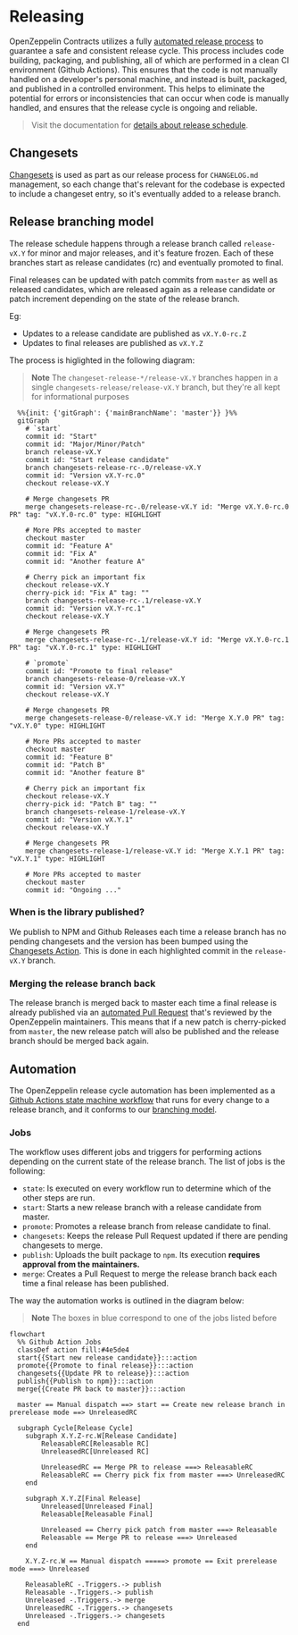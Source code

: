 # Releasing

OpenZeppelin Contracts utilizes a fully [automated release process](#automation) to guarantee a safe and consistent release cycle. This process includes code building, packaging, and publishing, all of which are performed in a clean CI environment (Github Actions). This ensures that the code is not manually handled on a developer's personal machine, and instead is built, packaged, and published in a controlled environment. This helps to eliminate the potential for errors or inconsistencies that can occur when code is manually handled, and ensures that the release cycle is ongoing and reliable.

> Visit the documentation for [details about release schedule](https://docs.openzeppelin.com/contracts/releases-stability).

## Changesets

[Changesets](https://github.com/changesets/changesets/) is used as part as our release process for `CHANGELOG.md` management, so each change that's relevant for the codebase is expected to include a changeset entry, so it's eventually added to a release branch.

## Release branching model

The release schedule happens through a release branch called `release-vX.Y` for minor and major releases, and it's feature frozen. Each of these branches start as release candidates (rc) and eventually promoted to final.

Final releases can be updated with patch commits from `master` as well as released candidates, which are released again as a release candidate or patch increment depending on the state of the release branch.

Eg:
- Updates to a release candidate are published as `vX.Y.0-rc.Z`
- Updates to final releases are published as `vX.Y.Z`

The process is higlighted in the following diagram:

> **Note**
> The `changeset-release-*/release-vX.Y` branches happen in a single `changesets-release/release-vX.Y` branch, but they're all kept for informational purposes

```mermaid
  %%{init: {'gitGraph': {'mainBranchName': 'master'}} }%%
  gitGraph
    # `start`
    commit id: "Start"
    commit id: "Major/Minor/Patch"
    branch release-vX.Y
    commit id: "Start release candidate"
    branch changesets-release-rc-.0/release-vX.Y
    commit id: "Version vX.Y-rc.0"
    checkout release-vX.Y

    # Merge changesets PR
    merge changesets-release-rc-.0/release-vX.Y id: "Merge vX.Y.0-rc.0 PR" tag: "vX.Y.0-rc.0" type: HIGHLIGHT
    
    # More PRs accepted to master
    checkout master
    commit id: "Feature A"
    commit id: "Fix A"
    commit id: "Another feature A"

    # Cherry pick an important fix
    checkout release-vX.Y
    cherry-pick id: "Fix A" tag: ""
    branch changesets-release-rc-.1/release-vX.Y
    commit id: "Version vX.Y-rc.1"
    checkout release-vX.Y

    # Merge changesets PR
    merge changesets-release-rc-.1/release-vX.Y id: "Merge vX.Y.0-rc.1 PR" tag: "vX.Y.0-rc.1" type: HIGHLIGHT
    
    # `promote`
    commit id: "Promote to final release"
    branch changesets-release-0/release-vX.Y
    commit id: "Version vX.Y"
    checkout release-vX.Y

    # Merge changesets PR
    merge changesets-release-0/release-vX.Y id: "Merge X.Y.0 PR" tag: "vX.Y.0" type: HIGHLIGHT

    # More PRs accepted to master
    checkout master
    commit id: "Feature B"
    commit id: "Patch B"
    commit id: "Another feature B"

    # Cherry pick an important fix
    checkout release-vX.Y
    cherry-pick id: "Patch B" tag: ""
    branch changesets-release-1/release-vX.Y
    commit id: "Version vX.Y.1"
    checkout release-vX.Y

    # Merge changesets PR
    merge changesets-release-1/release-vX.Y id: "Merge X.Y.1 PR" tag: "vX.Y.1" type: HIGHLIGHT
    
    # More PRs accepted to master
    checkout master
    commit id: "Ongoing ..."
```

### When is the library published?

We publish to NPM and Github Releases each time a release branch has no pending changesets and the version has been bumped using the [Changesets Action](https://github.com/changesets/action/). This is done in each highlighted commit in the `release-vX.Y` branch.

### Merging the release branch back

The release branch is merged back to master each time a final release is already published via an [automated Pull Request](scripts/release/workflow/prepare-release-merge.sh) that's reviewed by the OpenZeppelin maintainers. This means that if a new patch is cherry-picked from `master`, the new release patch will also be published and the release branch should be merged back again.

## Automation

The OpenZeppelin release cycle automation has been implemented as a [Github Actions state machine workflow](.github/workflows/release-cycle.yml) that runs for every change to a release branch, and it conforms to our [branching model](#release-branching-model).

### Jobs
The workflow uses different jobs and triggers for performing actions depending on the current state of the release branch. The list of jobs is the following:

- `state`: Is executed on every workflow run to determine which of the other steps are run. 
- `start`: Starts a new release branch with a release candidate from master.
- `promote`: Promotes a release branch from release candidate to final.
- `changesets`: Keeps the release Pull Request updated if there are pending changesets to merge.
- `publish`: Uploads the built package to `npm`. Its execution **requires approval from the maintainers.**
- `merge`: Creates a Pull Request to merge the release branch back each time a final release has been published.

The way the automation works is outlined in the diagram below:

> **Note**
> The boxes in blue correspond to one of the jobs listed before

```mermaid
flowchart
  %% Github Action Jobs
  classDef action fill:#4e5de4
  start{{Start new release candidate}}:::action
  promote{{Promote to final release}}:::action
  changesets{{Update PR to release}}:::action
  publish{{Publish to npm}}:::action
  merge{{Create PR back to master}}:::action

  master == Manual dispatch ==> start == Create new release branch in prerelease mode ==> UnreleasedRC

  subgraph Cycle[Release Cycle]
    subgraph X.Y.Z-rc.W[Release Candidate]
        ReleasableRC[Releasable RC]
        UnreleasedRC[Unreleased RC]
        
        UnreleasedRC == Merge PR to release ===> ReleasableRC
        ReleasableRC == Cherry pick fix from master ===> UnreleasedRC
    end

    subgraph X.Y.Z[Final Release]
        Unreleased[Unreleased Final]
        Releasable[Releasable Final]

        Unreleased == Cherry pick patch from master ===> Releasable
        Releasable == Merge PR to release ===> Unreleased
    end

    X.Y.Z-rc.W == Manual dispatch =====> promote == Exit prerelease mode ===> Unreleased

    ReleasableRC -.Triggers.-> publish
    Releasable -.Triggers.-> publish
    Unreleased -.Triggers.-> merge
    UnreleasedRC -.Triggers.-> changesets
    Unreleased -.Triggers.-> changesets
  end
```
